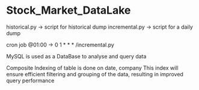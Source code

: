 # Stock_Market_DataLake

historical.py -> script for historical dump
incremental.py -> script for a daily dump

cron job @01:00 -> 0 1 * * * /incremental.py

MySQL is used as a DataBase to analyse and query data

Composite Indexing of table is done on date, company
This index will ensure efficient filtering and grouping of the data, resulting in improved query performance